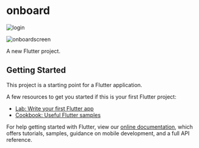 # onboard

![login](https://user-images.githubusercontent.com/70916991/154634743-39c09007-0375-40fc-9ffd-478d582d32fa.gif)

![onboardscreen](https://user-images.githubusercontent.com/70916991/154319145-f5d75550-33ec-405f-9303-23f58cfaceb8.gif)


A new Flutter project.

## Getting Started

This project is a starting point for a Flutter application.

A few resources to get you started if this is your first Flutter project:

- [Lab: Write your first Flutter app](https://flutter.dev/docs/get-started/codelab)
- [Cookbook: Useful Flutter samples](https://flutter.dev/docs/cookbook)

For help getting started with Flutter, view our
[online documentation](https://flutter.dev/docs), which offers tutorials,
samples, guidance on mobile development, and a full API reference.
